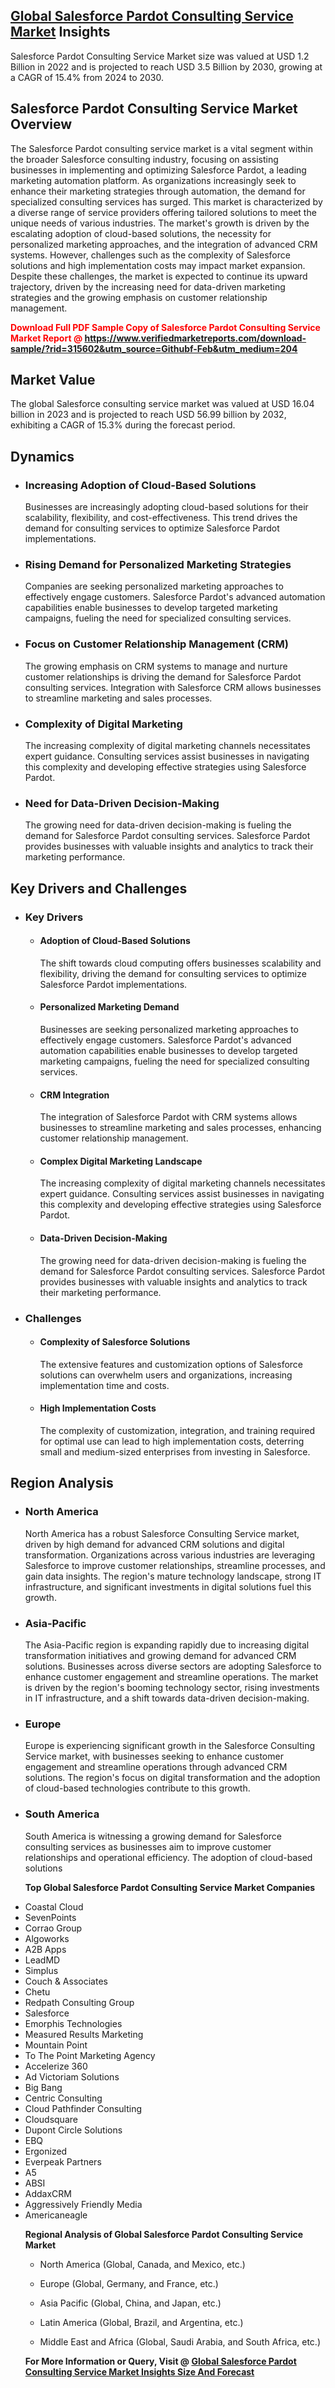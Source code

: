 <h2><a href="https://www.verifiedmarketreports.com/download-sample/?rid=315602&amp;utm_source=Githubf&amp;utm_medium=204" target="_blank">Global Salesforce Pardot Consulting Service Market</a> Insights</h2><p>Salesforce Pardot Consulting Service Market size was valued at USD 1.2 Billion in 2022 and is projected to reach USD 3.5 Billion by 2030, growing at a CAGR of 15.4% from 2024 to 2030.</p><p> <h2>Salesforce Pardot Consulting Service Market Overview</h2> <p>The Salesforce Pardot consulting service market is a vital segment within the broader Salesforce consulting industry, focusing on assisting businesses in implementing and optimizing Salesforce Pardot, a leading marketing automation platform. As organizations increasingly seek to enhance their marketing strategies through automation, the demand for specialized consulting services has surged. This market is characterized by a diverse range of service providers offering tailored solutions to meet the unique needs of various industries. The market's growth is driven by the escalating adoption of cloud-based solutions, the necessity for personalized marketing approaches, and the integration of advanced CRM systems. However, challenges such as the complexity of Salesforce solutions and high implementation costs may impact market expansion. Despite these challenges, the market is expected to continue its upward trajectory, driven by the increasing need for data-driven marketing strategies and the growing emphasis on customer relationship management. <strong><p><span class=""><span style="color: #ff0000;"><strong>Download Full PDF Sample Copy of Salesforce Pardot Consulting Service Market Report</strong> @ </span><a href="https://www.verifiedmarketreports.com/download-sample/?rid=315602&amp;utm_source=Githubf-Feb&amp;utm_medium=204" target="_blank">https://www.verifiedmarketreports.com/download-sample/?rid=315602&amp;utm_source=Githubf-Feb&amp;utm_medium=204</a></span></p></strong></p> <h2>Market Value</h2> <p>The global Salesforce consulting service market was valued at USD 16.04 billion in 2023 and is projected to reach USD 56.99 billion by 2032, exhibiting a CAGR of 15.3% during the forecast period. </p> <h2>Dynamics</h2> <ul> <li><h3>Increasing Adoption of Cloud-Based Solutions</h3> <p>Businesses are increasingly adopting cloud-based solutions for their scalability, flexibility, and cost-effectiveness. This trend drives the demand for consulting services to optimize Salesforce Pardot implementations. </p> </li> <li><h3>Rising Demand for Personalized Marketing Strategies</h3> <p>Companies are seeking personalized marketing approaches to effectively engage customers. Salesforce Pardot's advanced automation capabilities enable businesses to develop targeted marketing campaigns, fueling the need for specialized consulting services. </p> </li> <li><h3>Focus on Customer Relationship Management (CRM)</h3> <p>The growing emphasis on CRM systems to manage and nurture customer relationships is driving the demand for Salesforce Pardot consulting services. Integration with Salesforce CRM allows businesses to streamline marketing and sales processes. </p> </li> <li><h3>Complexity of Digital Marketing</h3> <p>The increasing complexity of digital marketing channels necessitates expert guidance. Consulting services assist businesses in navigating this complexity and developing effective strategies using Salesforce Pardot. </p> </li> <li><h3>Need for Data-Driven Decision-Making</h3> <p>The growing need for data-driven decision-making is fueling the demand for Salesforce Pardot consulting services. Salesforce Pardot provides businesses with valuable insights and analytics to track their marketing performance. </p> </li> </ul> <h2>Key Drivers and Challenges</h2> <ul> <li><h3>Key Drivers</h3> <ul> <li><h4>Adoption of Cloud-Based Solutions</h4> <p>The shift towards cloud computing offers businesses scalability and flexibility, driving the demand for consulting services to optimize Salesforce Pardot implementations. </p> </li> <li><h4>Personalized Marketing Demand</h4> <p>Businesses are seeking personalized marketing approaches to effectively engage customers. Salesforce Pardot's advanced automation capabilities enable businesses to develop targeted marketing campaigns, fueling the need for specialized consulting services. </p> </li> <li><h4>CRM Integration</h4> <p>The integration of Salesforce Pardot with CRM systems allows businesses to streamline marketing and sales processes, enhancing customer relationship management. </p> </li> <li><h4>Complex Digital Marketing Landscape</h4> <p>The increasing complexity of digital marketing channels necessitates expert guidance. Consulting services assist businesses in navigating this complexity and developing effective strategies using Salesforce Pardot. </p> </li> <li><h4>Data-Driven Decision-Making</h4> <p>The growing need for data-driven decision-making is fueling the demand for Salesforce Pardot consulting services. Salesforce Pardot provides businesses with valuable insights and analytics to track their marketing performance. </p> </li> </ul> </li> <li><h3>Challenges</h3> <ul> <li><h4>Complexity of Salesforce Solutions</h4> <p>The extensive features and customization options of Salesforce solutions can overwhelm users and organizations, increasing implementation time and costs. </p> </li> <li><h4>High Implementation Costs</h4> <p>The complexity of customization, integration, and training required for optimal use can lead to high implementation costs, deterring small and medium-sized enterprises from investing in Salesforce. </p> </li> </ul> </li> </ul> <h2>Region Analysis</h2> <ul> <li><h3>North America</h3> <p>North America has a robust Salesforce Consulting Service market, driven by high demand for advanced CRM solutions and digital transformation. Organizations across various industries are leveraging Salesforce to improve customer relationships, streamline processes, and gain data insights. The region's mature technology landscape, strong IT infrastructure, and significant investments in digital solutions fuel this growth. </p> </li> <li><h3>Asia-Pacific</h3> <p>The Asia-Pacific region is expanding rapidly due to increasing digital transformation initiatives and growing demand for advanced CRM solutions. Businesses across diverse sectors are adopting Salesforce to enhance customer engagement and streamline operations. The market is driven by the region's booming technology sector, rising investments in IT infrastructure, and a shift towards data-driven decision-making. </p> </li> <li><h3>Europe</h3> <p>Europe is experiencing significant growth in the Salesforce Consulting Service market, with businesses seeking to enhance customer engagement and streamline operations through advanced CRM solutions. The region's focus on digital transformation and the adoption of cloud-based technologies contribute to this growth. </p> </li> <li><h3>South America</h3> <p>South America is witnessing a growing demand for Salesforce consulting services as businesses aim to improve customer relationships and operational efficiency. The adoption of cloud-based solutions</p><p><strong>Top Global Salesforce Pardot Consulting Service Market Companies</strong></p><div data-test-id=""><p><li>Coastal Cloud</li><li> SevenPoints</li><li> Corrao Group</li><li> Algoworks</li><li> A2B Apps</li><li> LeadMD</li><li> Simplus</li><li> Couch & Associates</li><li> Chetu</li><li> Redpath Consulting Group</li><li> Salesforce</li><li> Emorphis Technologies</li><li> Measured Results Marketing</li><li> Mountain Point</li><li> To The Point Marketing Agency</li><li> Accelerize 360</li><li> Ad Victoriam Solutions</li><li> Big Bang</li><li> Centric Consulting</li><li> Cloud Pathfinder Consulting</li><li> Cloudsquare</li><li> Dupont Circle Solutions</li><li> EBQ</li><li> Ergonized</li><li> Everpeak Partners</li><li> A5</li><li> ABSI</li><li> AddaxCRM</li><li> Aggressively Friendly Media</li><li> Americaneagle</li></p><div><strong>Regional Analysis of&nbsp;Global Salesforce Pardot Consulting Service Market</strong></div><ul><li dir="ltr"><p dir="ltr">North America&nbsp;(Global, Canada, and Mexico, etc.)</p></li><li dir="ltr"><p dir="ltr">Europe (Global, Germany, and France, etc.)</p></li><li dir="ltr"><p dir="ltr">Asia Pacific&nbsp;(Global, China, and Japan, etc.)</p></li><li dir="ltr"><p dir="ltr">Latin America&nbsp;(Global, Brazil, and Argentina, etc.)</p></li><li dir="ltr">Middle East and Africa&nbsp;(Global, Saudi Arabia, and South Africa, etc.)</li></ul><p><strong>For More Information or Query, Visit @&nbsp;</strong><strong><a href="https://www.verifiedmarketreports.com/product/salesforce-pardot-consulting-service-market/?utm_source=Githubf&amp;utm_medium=204" target="_blank">Global Salesforce Pardot Consulting Service Market Insights Size And Forecast</a></strong></p></div>
